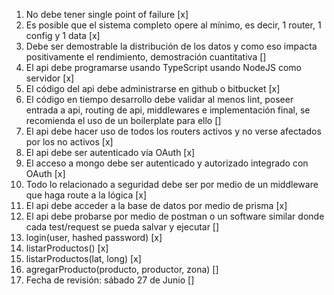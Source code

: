 1. No debe tener single point of failure [x]
1. Es posible que el sistema completo opere al mínimo, es decir, 1 router, 1 config y 1 data [x]
1. Debe ser demostrable la distribución de los datos y como eso impacta positivamente el rendimiento, demostración cuantitativa []
1. El api debe programarse usando TypeScript usando NodeJS como servidor [x]
1. El código del api debe administrarse en github o bitbucket [x]
1. El código en tiempo desarrollo debe validar al menos lint, poseer entrada a api, routing de api, middlewares e implementación final, se recomienda el uso de un boilerplate para ello []
1. El api debe hacer uso de todos los routers activos y no verse afectados por los no activos [x]
1. El api debe ser autenticado vía OAuth [x]
1. El acceso a mongo debe ser autenticado y autorizado integrado con OAuth [x]
1. Todo lo relacionado a seguridad debe ser por medio de un middleware que haga route a la lógica [x]
1. El api debe acceder a la base de datos por medio de prisma [x]
1. El api debe probarse por medio de postman o un software similar donde cada test/request se pueda salvar y ejecutar []
1. login(user, hashed password) [x]
1. listarProductos() [x]
1. listarProductos(lat, long) [x]
1. agregarProducto(producto, productor, zona) []
1. Fecha de revisión: sábado 27 de Junio []
